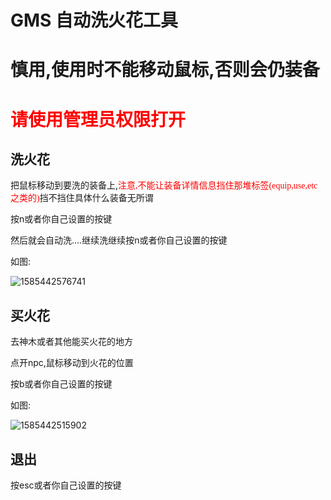 # GMS 自动洗火花工具
# 慎用,使用时不能移动鼠标,否则会仍装备

# <font color="red" face="微软雅黑">请使用管理员权限打开</font>

## 洗火花

 把鼠标移动到要洗的装备上,<font color="red" face="微软雅黑">注意,不能让装备详情信息挡住那堆标签(equip,use,etc之类的)</font>挡不挡住具体什么装备无所谓

按n或者你自己设置的按键

然后就会自动洗....继续洗继续按n或者你自己设置的按键

如图:

![1585442576741](C:\Users\R_Tra\AppData\Roaming\Typora\typora-user-images\1585442576741.png)

## 买火花

去神木或者其他能买火花的地方

点开npc,鼠标移动到火花的位置

按b或者你自己设置的按键

如图:

![1585442515902](C:\Users\R_Tra\AppData\Roaming\Typora\typora-user-images\1585442515902.png)

## 退出

按esc或者你自己设置的按键